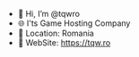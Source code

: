 - 👋 Hi, I’m @tqwro
- 🌐 I'ts Game Hosting Company
- 📌 Location: Romania
- 📶 WebSite: https://tqw.ro

<!---
tqwro/tqwro is a ✨ special ✨ repository because its `README.md` (this file) appears on your GitHub profile.
You can click the Preview link to take a look at your changes.
--->
